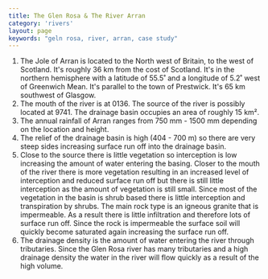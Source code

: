 ```yaml
---
title: The Glen Rosa & The River Arran
category: 'rivers'
layout: page
keywords: "geln rosa, river, arran, case study"
---
```


1. The Jole of Arran is located to the North west of Britain, to the west of Scotland. It's roughly 36 km from the cost of Scotland. It's in the northern hemisphere with a latitude of 55.5˚ and a longitude of 5.2˚ west of Greenwich Mean. It's parallel to the town of Prestwick. It's 65 km southwest of Glasgow.  
2. The mouth of the river is at 0136. The source of the river is possibly located at 9741. The drainage basin occupies an area of roughly 15 km². 
3. The annual rainfall of Arran ranges from 750 mm - 1500 mm depending on the location and height. 
4. The relief of the drainage basin is high (404 - 700 m) so there are very steep sides increasing surface run off into the drainage basin. 
5. Close to the source there is little vegetation so interception is low increasing the amount of water entering the basing. Closer to the mouth of the river there is more vegetation resulting in an increased level of interception and reduced surface run off but there is still little interception as the amount of vegetation is still small. Since most of the vegetation in the basin is shrub based there is little interception and transpiration by shrubs. The main rock type is an igneous granite that is impermeable. As a result there is little infiltration and therefore lots of surface run off. Since the rock is impermeable the surface soil will quickly become saturated again increasing the surface run off. 
6. The drainage density is the amount of water entering the river through tributaries. Since the Glen Rosa river has many tributaries and a high drainage density the water in the river will flow quickly as a result of the high volume. 